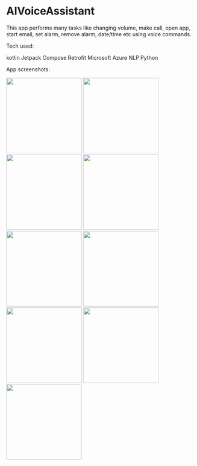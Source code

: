 # AIVoiceAssistant

This app performs many tasks like changing volume, make call, open app, start email, set alarm, remove alarm, date/time etc using voice commands.

Tech used:

  kotlin
  Jetpack Compose
  Retrofit
  Microsoft Azure
  NLP
  Python
  


App screenshots:

<img src="https://github.com/Anuj-S62/AIVoiceAssistant/assets/96018337/808bf0e9-d595-4229-a8e9-7e5b0b0f8b2e" width="200">
<img src="https://github.com/Anuj-S62/AIVoiceAssistant/assets/96018337/c5effffb-d484-4d5a-b46a-0847a46e44ad" width="200">
<img src="https://github.com/Anuj-S62/AIVoiceAssistant/assets/96018337/64e25c42-fbc0-43cc-bec2-c6c602428204" width="200">
<img src="https://github.com/Anuj-S62/AIVoiceAssistant/assets/96018337/849a7d9b-a609-4c6f-a0ee-1ca552a7209f" width="200">
<img src="https://github.com/Anuj-S62/AIVoiceAssistant/assets/96018337/fa0af9eb-1299-42a0-8003-099bb29617b5" width="200">
<img src="https://github.com/Anuj-S62/AIVoiceAssistant/assets/96018337/ad03d5e6-ad78-4b70-9109-8b5c54609c2b" width="200">
<img src="https://github.com/Anuj-S62/AIVoiceAssistant/assets/96018337/5204d2a0-587b-4a96-b21d-6a72d42c86d3" width="200">
<img src="https://github.com/Anuj-S62/AIVoiceAssistant/assets/96018337/9a3ac714-7e0d-4e20-839b-80cd9f7a35d0" width="200">
<img src="https://github.com/Anuj-S62/AIVoiceAssistant/assets/96018337/54eb5728-395f-4bdc-b9a9-046b8a0dd9a7" width="200">

